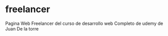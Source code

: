 # freelancer
Pagina Web Freelancer del curso de desarrollo web Completo de udemy de Juan De la torre 
